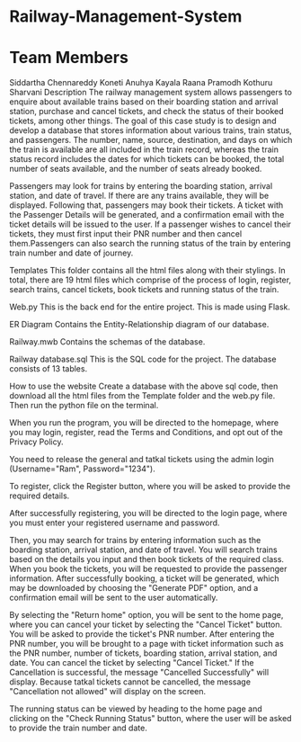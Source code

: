 # Railway-Management-System

# Team Members
Siddartha Chennareddy
Koneti Anuhya
Kayala Raana Pramodh
Kothuru Sharvani
Description
The railway management system allows passengers to enquire about available trains based on their boarding station and arrival station, purchase and cancel tickets, and check the status of their booked tickets, among other things. The goal of this case study is to design and develop a database that stores information about various trains, train status, and passengers. The number, name, source, destination, and days on which the train is available are all included in the train record, whereas the train status record includes the dates for which tickets can be booked, the total number of seats available, and the number of seats already booked.

Passengers may look for trains by entering the boarding station, arrival station, and date of travel. If there are any trains available, they will be displayed. Following that, passengers may book their tickets. A ticket with the Passenger Details will be generated, and a confirmation email with the ticket details will be issued to the user. If a passenger wishes to cancel their tickets, they must first input their PNR number and then cancel them.Passengers can also search the running status of the train by entering train number and date of journey.

Templates
This folder contains all the html files along with their stylings. In total, there are 19 html files which comprise of the process of login, register, search trains, cancel tickets, book tickets and running status of the train.

Web.py
This is the back end for the entire project. This is made using Flask.

ER Diagram
Contains the Entity-Relationship diagram of our database.

Railway.mwb
Contains the schemas of the database.

Railway database.sql
This is the SQL code for the project. The database consists of 13 tables.

How to use the website
Create a database with the above sql code, then download all the html files from the Template folder and the web.py file. Then run the python file on the terminal.

When you run the program, you will be directed to the homepage, where you may login, register, read the Terms and Conditions, and opt out of the Privacy Policy.

You need to release the general and tatkal tickets using the admin login (Username="Ram", Password="1234").

To register, click the Register button, where you will be asked to provide the required details.

After successfully registering, you will be directed to the login page, where you must enter your registered username and password.

Then, you may search for trains by entering information such as the boarding station, arrival station, and date of travel. You will search trains based on the details you input and then book tickets of the required class. When you book the tickets, you will be requested to provide the passenger information. After successfully booking, a ticket will be generated, which may be downloaded by choosing the "Generate PDF" option, and a confirmation email will be sent to the user automatically.

By selecting the "Return home" option, you will be sent to the home page, where you can cancel your ticket by selecting the "Cancel Ticket" button. You will be asked to provide the ticket's PNR number. After entering the PNR number, you will be brought to a page with ticket information such as the PNR number, number of tickets, boarding station, arrival station, and date. You can cancel the ticket by selecting "Cancel Ticket." If the Cancellation is successful, the message "Cancelled Successfully" will display. Because tatkal tickets cannot be cancelled, the message "Cancellation not allowed" will display on the screen.

The running status can be viewed by heading to the home page and clicking on the "Check Running Status" button, where the user will be asked to provide the train number and date.
